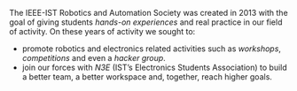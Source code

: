 The IEEE-IST Robotics and Automation Society was created in 2013 with the goal of giving students *hands-on experiences* and real practice in our field of activity.
On these years of activity we sought to:

* promote robotics and electronics related activities such as *workshops*, *competitions* and even a *hacker group*.
* join our forces with *N3E* (IST’s Electronics Students Association) to build a better team, a better workspace and, together, reach higher goals.